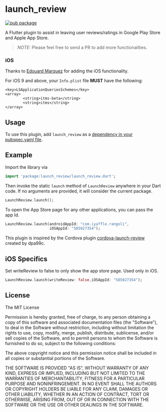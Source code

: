 # launch_review

[![pub package](https://img.shields.io/pub/v/launch_review.svg)](https://pub.dartlang.org/packages/launch_review)

A Flutter plugin to assist in leaving user reviews/ratings in Google Play Store and Apple App Store.

> *NOTE:* Please feel free to send a PR to add more functionalities.

### iOS
Thanks to [Edouard Marquez](https://github.com/g123k) for adding the iOS functionality.

For iOS 9 and above, your `Info.plist` file  __MUST__ have the following:
```
<key>LSApplicationQueriesSchemes</key>
<array>
        <string>itms-beta</string>
        <string>itms</string>
</array>
```

## Usage
To use this plugin, add `launch_review` as a [dependency in your pubspec.yaml file](https://flutter.io/platform-plugins/).

## Example

Import the library via
``` dart
import 'package:launch_review/launch_review.dart'; 
```

Then invoke the static `launch` method of `LaunchReview` anywhere in your Dart code. If no arguments are provided, it will consider the current package.

``` dart
LaunchReview.launch();
```

To open the App Store page for any other applications, you can pass the app Id.

``` dart
LaunchReview.launch(androidAppId: "com.iyaffle.rangoli",
                    iOSAppId: "585027354");
```

This plugin is inspired by the Cordova plugin [cordova-launch-review](https://github.com/dpa99c/cordova-launch-review) created by dpa99c.

## iOS Specifics
Set writeReview to false to only show the app store page. Used only in iOS.

``` dart
LaunchReview.launch(writeReview: false,iOSAppId: "585027354");
```

## License

The MIT License

Permission is hereby granted, free of charge, to any person obtaining a copy of this software and associated documentation files (the "Software"), to deal in the Software without restriction, including without limitation the rights to use, copy, modify, merge, publish, distribute, sublicense, and/or sell copies of the Software, and to permit persons to whom the Software is furnished to do so, subject to the following conditions:

The above copyright notice and this permission notice shall be included in all copies or substantial portions of the Software.

THE SOFTWARE IS PROVIDED "AS IS", WITHOUT WARRANTY OF ANY KIND, EXPRESS OR IMPLIED, INCLUDING BUT NOT LIMITED TO THE WARRANTIES OF MERCHANTABILITY, FITNESS FOR A PARTICULAR PURPOSE AND NONINFRINGEMENT. IN NO EVENT SHALL THE AUTHORS OR COPYRIGHT HOLDERS BE LIABLE FOR ANY CLAIM, DAMAGES OR OTHER LIABILITY, WHETHER IN AN ACTION OF CONTRACT, TORT OR OTHERWISE, ARISING FROM, OUT OF OR IN CONNECTION WITH THE SOFTWARE OR THE USE OR OTHER DEALINGS IN THE SOFTWARE.
